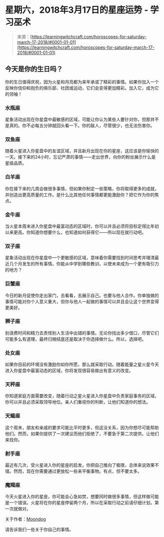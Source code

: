<!--yml

分类：未分类

date: 2024-06-12 18:19:46

-->

# 星期六，2018年3月17日的星座运势 - 学习巫术

> 来源：[https://learningwitchcraft.com/horoscopes-for-saturday-march-17-2018/#0001-01-01](https://learningwitchcraft.com/horoscopes-for-saturday-march-17-2018/#0001-01-01)

## 今天是你的生日吗？

你的生日值得庆祝，因为火星和月亮都为来年承诺了精彩的事情。如果你加入一个反映你信仰和抱负的俱乐部、社团或运动，它们会变得更加精彩。加入它，成为它的领袖！

### 水瓶座

星象活动出现在你星盘中最敏感的区域，可能让你认为某些人要针对你，但那并不是真的。你不必每五分钟就回头看一下。你的敌人，尽管很少，也无法伤害你。

### 双鱼座

随着火星进入你星盘中的友谊区域，并且新月出现在你的星座，这应该是你愉快的一天。接下来的24小时，忘记严肃的事情——走出世界，向你的粉丝展示什么是星级品质。

### 白羊座

你在接下来的几周会做很多事情，但如果你制定一些策略，你将取得更多的成就，并创造出更高质量的工作。是什么比其他任何事情都更能激励你？把它作为你的焦点。

### 金牛座

当火星本周末进入你星盘中最富动态的区域时，你可以并且必须将目标定得比年初以来更高。你知道你想要什么，也知道如何获得它——所以现在就行动吧。

### 双子座

星象活动出现在你星盘中一个更敏感的区域，意味着你需要找到时间思考并理清最近几个月发生的所有事情。你能从中学到哪些教训，以使未来成为一个更有吸引力的地方？

### 巨蟹座

今日的新月促使你走出家门，去看看，去展示自己。也要与他人合作。你单独做的事情可能对你个人意义重大，但你与他人一起做的事情可以并且会让这个世界变得更美好。

### 狮子座

别浪费时间和精力去责怪别人生活中出错的事情。无论你找出多少借口，尽管它们可能多么有道理，最终归根结底还是取决于你选择做什么。所以，选择吧。

### 处女座

如果你目前的环境没有激励你如你所愿，那么就采取行动。随着能量之星火星今天进入你星盘中最富动态的区域，你将发现很容易做出有意义的改变。

### 天秤座

你知道家庭方面需要改变，随着行动之星火星进入你星盘中负责家庭事务的区域，你可以并且必须采取领导地位。亲人们重视你的判断，让他们知道你的想法。

### 天蝎座

这个周末，朋友和亲戚的要求可能比平时更多，但这没关系，因为你想尽可能帮助他们。然而，如果你提供了一次建议而他们拒绝了，不要急于第二次提供。让他们来找你。

### 射手座

最近有几次，受火星进入你的星座的启发，你把自己推向了极限，总体来说效果不错。然而，现在你需要通过更放松一些来平衡事物。有点，但不要太多。

### 魔羯座

今天火星进入你的星座，你可能会心急如焚，想要同时做很多事情，但这样做可能是一个错误。火星将在你的星座停留两个月，所以在采取行动之前请仔细计划。第一次就做对。

关于作者：[Moondog](https://learningwitchcraft.com/profile/?tthayer/)

请告诉我们一些关于你自己的事情。
